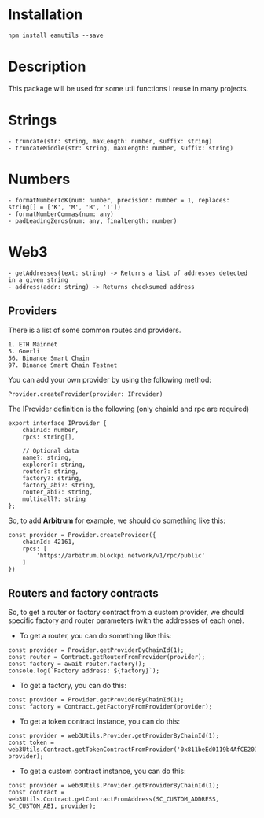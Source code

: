 # Installation

``npm install eamutils --save``

# Description
This package will be used for some util functions I reuse in many projects. 

# Strings

    - truncate(str: string, maxLength: number, suffix: string)
    - truncateMiddle(str: string, maxLength: number, suffix: string)

# Numbers
    - formatNumberToK(num: number, precision: number = 1, replaces: string[] = ['K', 'M', 'B', 'T'])
    - formatNumberCommas(num: any)
    - padLeadingZeros(num: any, finalLength: number)

# Web3

    - getAddresses(text: string) -> Returns a list of addresses detected in a given string
    - address(addr: string) -> Returns checksumed address

## Providers


There is a list of some common routes and providers.

    1. ETH Mainnet
    5. Goerli
    56. Binance Smart Chain
    97. Binance Smart Chain Testnet

You can add your own provider by using the following method: 

``Provider.createProvider(provider: IProvider)``

The IProvider definition is the following (only chainId and rpc are required)

```
export interface IProvider {
    chainId: number,
    rpcs: string[],

    // Optional data
    name?: string,
    explorer?: string,
    router?: string,
    factory?: string,
    factory_abi?: string,
    router_abi?: string,
    multicall?: string
};
```

So, to add **Arbitrum** for example, we should do something like this:

```
const provider = Provider.createProvider({
    chainId: 42161,
    rpcs: [
        'https://arbitrum.blockpi.network/v1/rpc/public'
    ]
})
```

## Routers and factory contracts

So, to get a router or factory contract from a custom provider, we should specific factory and router parameters (with the addresses of each one).

- To get a router, you can do something like this:

```
const provider = Provider.getProviderByChainId(1);
const router = Contract.getRouterFromProvider(provider);
const factory = await router.factory();
console.log(`Factory address: ${factory}`);
```

- To get a factory, you can do this:

```
const provider = Provider.getProviderByChainId(1);
const factory = Contract.getFactoryFromProvider(provider);
```

- To get a token contract instance, you can do this:

```
const provider = web3Utils.Provider.getProviderByChainId(1);
const token = web3Utils.Contract.getTokenContractFromProvider('0x811beEd0119b4AfCE20D2583EB608C6F7AF1954f', provider);
```

- To get a custom contract instance, you can do this:

```
const provider = web3Utils.Provider.getProviderByChainId(1);
const contract = web3Utils.Contract.getContractFromAddress(SC_CUSTOM_ADDRESS, SC_CUSTOM_ABI, provider);
```